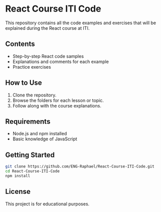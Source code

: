 # React Course ITI Code

This repository contains all the code examples and exercises that will be explained during the React course at ITI.

## Contents

- Step-by-step React code samples
- Explanations and comments for each example
- Practice exercises

## How to Use

1. Clone the repository.
2. Browse the folders for each lesson or topic.
3. Follow along with the course explanations.

## Requirements

- Node.js and npm installed
- Basic knowledge of JavaScript

## Getting Started

```bash
git clone https://github.com/ENG-Raphael/React-Course-ITI-Code.git
cd React-Course-ITI-Code
npm install
```

## License

This project is for educational purposes.
